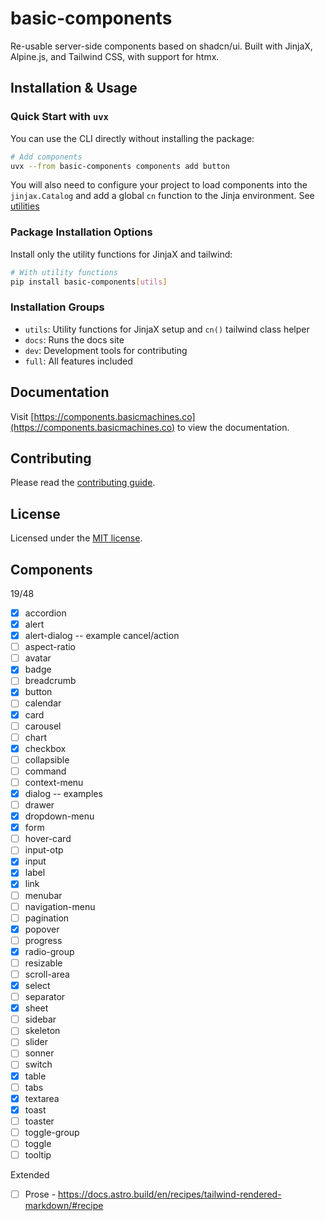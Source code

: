 # basic-components

Re-usable server-side components based on shadcn/ui.
Built with JinjaX, Alpine.js, and Tailwind CSS, with support for htmx.

## Installation & Usage

### Quick Start with `uvx`

You can use the CLI directly without installing the package:

```bash
# Add components
uvx --from basic-components components add button
```

You will also need to configure your project to load components into the `jinjax.Catalog` and add a global `cn` function
to the Jinja environment. See [utilities](docs/content/docs/utilities.md)

### Package Installation Options

Install only the utility functions for JinjaX and tailwind:

```bash
# With utility functions
pip install basic-components[utils]
```

### Installation Groups

- `utils`: Utility functions for JinjaX setup and `cn()` tailwind class helper
- `docs`: Runs the docs site
- `dev`: Development tools for contributing
- `full`: All features included

## Documentation

Visit [https://components.basicmachines.co](https://components.basicmachines.co) to view the documentation.

## Contributing

Please read the [contributing guide](https://components.basicmachines.co/docs/contribution).

## License

Licensed under the [MIT license](https://github.com/shadcn/ui/blob/main/LICENSE.md).

## Components

19/48

- [x] accordion
- [x] alert
- [x] alert-dialog -- example cancel/action
- [ ] aspect-ratio
- [ ] avatar
- [x] badge
- [ ] breadcrumb
- [x] button
- [ ] calendar
- [x] card
- [ ] carousel
- [ ] chart
- [x] checkbox
- [ ] collapsible
- [ ] command
- [ ] context-menu
- [x] dialog -- examples
- [ ] drawer
- [x] dropdown-menu
- [x] form
- [ ] hover-card
- [ ] input-otp
- [x] input
- [x] label
- [x] link
- [ ] menubar
- [ ] navigation-menu
- [ ] pagination
- [x] popover
- [ ] progress
- [x] radio-group
- [ ] resizable
- [ ] scroll-area
- [x] select
- [ ] separator
- [x] sheet
- [ ] sidebar
- [ ] skeleton
- [ ] slider
- [ ] sonner
- [ ] switch
- [x] table
- [ ] tabs
- [x] textarea
- [x] toast
- [ ] toaster
- [ ] toggle-group
- [ ] toggle
- [ ] tooltip

Extended
- [ ] Prose - https://docs.astro.build/en/recipes/tailwind-rendered-markdown/#recipe